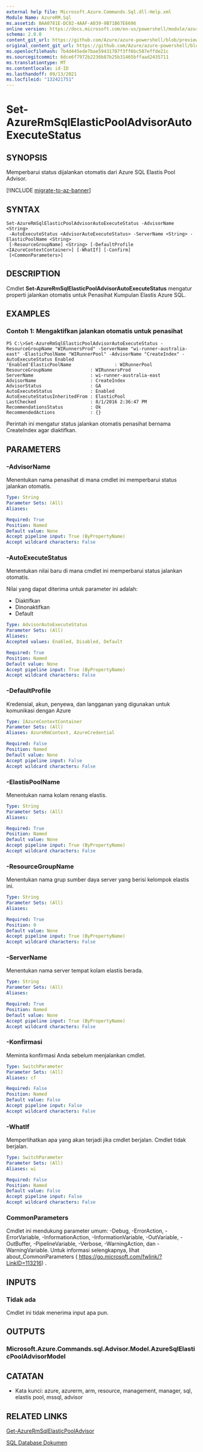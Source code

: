 ```yaml
---
external help file: Microsoft.Azure.Commands.Sql.dll-Help.xml
Module Name: AzureRM.Sql
ms.assetid: BAA0781E-DC02-4AAF-A039-9B71B67E6696
online version: https://docs.microsoft.com/en-us/powershell/module/azurerm.sql/set-azurermsqlelasticpooladvisorautoexecutestatus
schema: 2.0.0
content_git_url: https://github.com/Azure/azure-powershell/blob/preview/src/ResourceManager/Sql/Commands.Sql/help/Set-AzureRmSqlElasticPoolAdvisorAutoExecuteStatus.md
original_content_git_url: https://github.com/Azure/azure-powershell/blob/preview/src/ResourceManager/Sql/Commands.Sql/help/Set-AzureRmSqlElasticPoolAdvisorAutoExecuteStatus.md
ms.openlocfilehash: 7b4d445ede7bae59431707f3ff6bc587effde21c
ms.sourcegitcommit: 6dce6f7972b2236b87b25b31465bffaad2435711
ms.translationtype: MT
ms.contentlocale: id-ID
ms.lasthandoff: 09/13/2021
ms.locfileid: "132421751"
---
```

# Set-AzureRmSqlElasticPoolAdvisorAutoExecuteStatus

## SYNOPSIS
Memperbarui status dijalankan otomatis dari Azure SQL Elastis Pool Advisor.

[!INCLUDE [migrate-to-az-banner](../../includes/migrate-to-az-banner.md)]

## SYNTAX

```
Set-AzureRmSqlElasticPoolAdvisorAutoExecuteStatus -AdvisorName <String>
 -AutoExecuteStatus <AdvisorAutoExecuteStatus> -ServerName <String> -ElasticPoolName <String>
 [-ResourceGroupName] <String> [-DefaultProfile <IAzureContextContainer>] [-WhatIf] [-Confirm]
 [<CommonParameters>]
```

## DESCRIPTION
Cmdlet **Set-AzureRmSqlElasticPoolAdvisorAutoExecuteStatus** mengatur properti jalankan otomatis untuk Penasihat Kumpulan Elastis Azure SQL.

## EXAMPLES

### Contoh 1: Mengaktifkan jalankan otomatis untuk penasihat
```
PS C:\>Set-AzureRmSqlElasticPoolAdvisorAutoExecuteStatus -ResourceGroupName "WIRunnersProd" -ServerName "wi-runner-australia-east" -ElasticPoolName "WIRunnerPool" -AdvisorName "CreateIndex" -AutoExecuteStatus Enabled
'Enabled'ElasticPoolName                : WIRunnerPool
ResourceGroupName              : WIRunnersProd
ServerName                     : wi-runner-australia-east
AdvisorName                    : CreateIndex
AdvisorStatus                  : GA
AutoExecuteStatus              : Enabled
AutoExecuteStatusInheritedFrom : ElasticPool
LastChecked                    : 8/1/2016 2:36:47 PM
RecommendationsStatus          : Ok
RecommendedActions             : {}
```

Perintah ini mengatur status jalankan otomatis penasihat bernama CreateIndex agar diaktifkan.

## PARAMETERS

### -AdvisorName
Menentukan nama penasihat di mana cmdlet ini memperbarui status jalankan otomatis.

```yaml
Type: String
Parameter Sets: (All)
Aliases:

Required: True
Position: Named
Default value: None
Accept pipeline input: True (ByPropertyName)
Accept wildcard characters: False
```

### -AutoExecuteStatus
Menentukan nilai baru di mana cmdlet ini memperbarui status jalankan otomatis.

Nilai yang dapat diterima untuk parameter ini adalah:

- Diaktifkan
- Dinonaktifkan
- Default

```yaml
Type: AdvisorAutoExecuteStatus
Parameter Sets: (All)
Aliases:
Accepted values: Enabled, Disabled, Default

Required: True
Position: Named
Default value: None
Accept pipeline input: True (ByPropertyName)
Accept wildcard characters: False
```

### -DefaultProfile
Kredensial, akun, penyewa, dan langganan yang digunakan untuk komunikasi dengan Azure

```yaml
Type: IAzureContextContainer
Parameter Sets: (All)
Aliases: AzureRmContext, AzureCredential

Required: False
Position: Named
Default value: None
Accept pipeline input: False
Accept wildcard characters: False
```

### -ElastisPoolName
Menentukan nama kolam renang elastis.

```yaml
Type: String
Parameter Sets: (All)
Aliases:

Required: True
Position: Named
Default value: None
Accept pipeline input: True (ByPropertyName)
Accept wildcard characters: False
```

### -ResourceGroupName
Menentukan nama grup sumber daya server yang berisi kelompok elastis ini.

```yaml
Type: String
Parameter Sets: (All)
Aliases:

Required: True
Position: 0
Default value: None
Accept pipeline input: True (ByPropertyName)
Accept wildcard characters: False
```

### -ServerName
Menentukan nama server tempat kolam elastis berada.

```yaml
Type: String
Parameter Sets: (All)
Aliases:

Required: True
Position: Named
Default value: None
Accept pipeline input: True (ByPropertyName)
Accept wildcard characters: False
```

### -Konfirmasi
Meminta konfirmasi Anda sebelum menjalankan cmdlet.

```yaml
Type: SwitchParameter
Parameter Sets: (All)
Aliases: cf

Required: False
Position: Named
Default value: False
Accept pipeline input: False
Accept wildcard characters: False
```

### -WhatIf
Memperlihatkan apa yang akan terjadi jika cmdlet berjalan.
Cmdlet tidak berjalan.

```yaml
Type: SwitchParameter
Parameter Sets: (All)
Aliases: wi

Required: False
Position: Named
Default value: False
Accept pipeline input: False
Accept wildcard characters: False
```

### CommonParameters
Cmdlet ini mendukung parameter umum: -Debug, -ErrorAction, -ErrorVariable, -InformationAction, -InformationVariable, -OutVariable, -OutBuffer, -PipelineVariable, -Verbose, -WarningAction, dan -WarningVariable. Untuk informasi selengkapnya, lihat about_CommonParameters ( https://go.microsoft.com/fwlink/?LinkID=113216) .

## INPUTS

### Tidak ada
Cmdlet ini tidak menerima input apa pun.

## OUTPUTS

### Microsoft.Azure.Commands.sql.Advisor.Model.AzureSqlElasticPoolAdvisorModel

## CATATAN
* Kata kunci: azure, azurerm, arm, resource, management, manager, sql, elastis pool, mssql, advisor

## RELATED LINKS

[Get-AzureRmSqlElasticPoolAdvisor](./Get-AzureRmSqlElasticPoolAdvisor.md)

[SQL Database Dokumen](https://docs.microsoft.com/azure/sql-database/)
